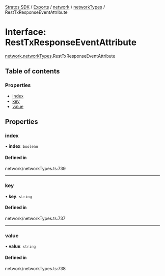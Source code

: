 [Stratos SDK](../README.md) / [Exports](../modules.md) / [network](../modules/network.md) / [networkTypes](../modules/network.networkTypes.md) / RestTxResponseEventAttribute

# Interface: RestTxResponseEventAttribute

[network](../modules/network.md).[networkTypes](../modules/network.networkTypes.md).RestTxResponseEventAttribute

## Table of contents

### Properties

- [index](network.networkTypes.RestTxResponseEventAttribute.md#index)
- [key](network.networkTypes.RestTxResponseEventAttribute.md#key)
- [value](network.networkTypes.RestTxResponseEventAttribute.md#value)

## Properties

### index

• **index**: `boolean`

#### Defined in

network/networkTypes.ts:739

___

### key

• **key**: `string`

#### Defined in

network/networkTypes.ts:737

___

### value

• **value**: `string`

#### Defined in

network/networkTypes.ts:738
